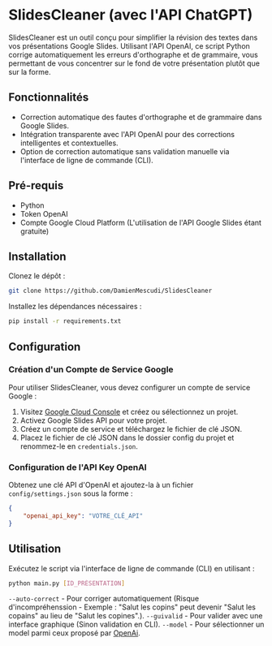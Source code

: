 
# SlidesCleaner (avec l'API ChatGPT)
SlidesCleaner est un outil conçu pour simplifier la révision des textes dans vos présentations Google Slides. Utilisant l'API OpenAI, ce script Python corrige automatiquement les erreurs d'orthographe et de grammaire, vous permettant de vous concentrer sur le fond de votre présentation plutôt que sur la forme.


## Fonctionnalités
- Correction automatique des fautes d'orthographe et de grammaire dans Google Slides.
- Intégration transparente avec l'API OpenAI pour des corrections intelligentes et contextuelles.
- Option de correction automatique sans validation manuelle via l'interface de ligne de commande (CLI).

## Pré-requis
- Python
- Token OpenAI
- Compte Google Cloud Platform (L'utilisation de l'API Google Slides étant gratuite)

## Installation
Clonez le dépôt :

```bash
git clone https://github.com/DamienMescudi/SlidesCleaner
```

Installez les dépendances nécessaires :

```bash
pip install -r requirements.txt
```

## Configuration

### Création d'un Compte de Service Google
Pour utiliser SlidesCleaner, vous devez configurer un compte de service Google :

1. Visitez [Google Cloud Console](https://console.cloud.google.com/) et créez ou sélectionnez un projet.
2. Activez Google Slides API pour votre projet.
3. Créez un compte de service et téléchargez le fichier de clé JSON.
4. Placez le fichier de clé JSON dans le dossier config du projet et renommez-le en `credentials.json`.

### Configuration de l'API Key OpenAI
Obtenez une clé API d'OpenAI et ajoutez-la à un fichier `config/settings.json` sous la forme :

```json
{
    "openai_api_key": "VOTRE_CLÉ_API"
}
```

## Utilisation
Exécutez le script via l'interface de ligne de commande (CLI) en utilisant :

```bash
python main.py [ID_PRÉSENTATION]
```

`--auto-correct` - Pour corriger automatiquement (Risque d'incompréhenssion - Exemple : "Salut les copins" peut devenir "Salut les copains" au lieu de "Salut les copines".).
`--guivalid` - Pour valider avec une interface graphique (Sinon validation en CLI).
`--model` - Pour sélectionner un model parmi ceux proposé par [OpenAi](https://console.cloud.google.com/).


